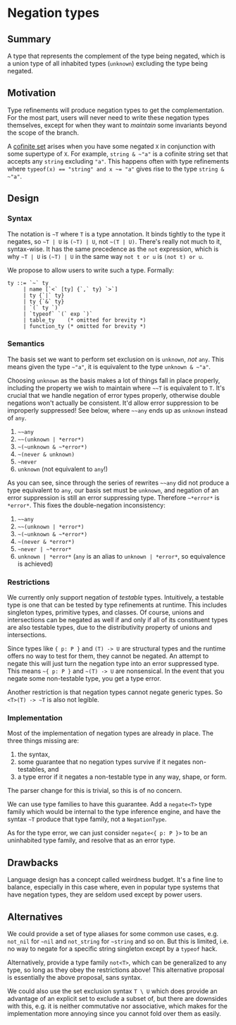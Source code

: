 # Negation types

## Summary

A type that represents the complement of the type being negated, which is a union type of all inhabited types (`unknown`) excluding the type being negated.

## Motivation

Type refinements will produce negation types to get the complementation. For the most part, users will never need to write these negation types themselves, except for when they want to _maintain_ some invariants beyond the scope of the branch.

A [cofinite set](https://en.wikipedia.org/wiki/Cofiniteness) arises when you have some negated `X` in conjunction with some supertype of `X`. For example, `string & ~"a"` is a cofinite string set that accepts any `string` excluding `"a"`. This happens often with type refinements where `typeof(x) == "string" and x ~= "a"` gives rise to the type `string & ~"a"`.

## Design

### Syntax

The notation is `~T` where `T` is a type annotation. It binds tightly to the type it negates, so `~T | U` is `(~T) | U`, not `~(T | U)`. There's really not much to it, syntax-wise. It has the same precedence as the `not` expression, which is why `~T | U` is `(~T) | U` in the same way `not t or u` is `(not t) or u`.

We propose to allow users to write such a type. Formally:

```ebnf
ty ::= `~` ty
     | name [`<` [ty] {`,` ty} `>`]
     | ty {`|` ty}
     | ty {`&` ty}
     | `(` ty `)`
     | `typeof` `(` exp `)`
     | table_ty    (* omitted for brevity *)
     | function_ty (* omitted for brevity *)
```

### Semantics

The basis set we want to perform set exclusion on is `unknown`, _not_ `any`. This means given the type `~"a"`, it is equivalent to the type `unknown & ~"a"`.

Choosing `unknown` as the basis makes a lot of things fall in place properly, including the property we wish to maintain where `~~T` is equivalent to `T`. It's crucial that we handle negation of error types properly, otherwise double negations won't actually be consistent. It'd allow error suppression to be improperly suppressed! See below, where `~~any` ends up as `unknown` instead of `any`.

1. `~~any`
2. `~~(unknown | *error*)`
3. `~(~unknown & ~*error*)`
4. `~(never & unknown)`
5. `~never`
6. `unknown` (not equivalent to `any`!)

As you can see, since through the series of rewrites `~~any` did not produce a type equivalent to `any`, our basis set must be `unknown`, and negation of an error suppression is still an error suppressing type. Therefore `~*error*` is `*error*`. This fixes the double-negation inconsistency:

1. `~~any`
2. `~~(unknown | *error*)`
3. `~(~unknown & ~*error*)`
4. `~(never & *error*)`
5. `~never | ~*error*`
6. `unknown | *error*` (`any` is an alias to `unknown | *error*`, so equivalence is achieved)

### Restrictions

We currently only support negation of _testable_ types. Intuitively, a testable type is one that can be tested by type refinements at runtime. This includes singleton types, primitive types, and classes. Of course, unions and intersections can be negated as well if and only if all of its constituent types are also testable types, due to the distributivity property of unions and intersections.

Since types like `{ p: P }` and `(T) -> U` are structural types and the runtime offers no way to test for them, they cannot be negated. An attempt to negate this will just turn the negation type into an error suppressed type. This means `~{ p: P }` and `~(T) -> U` are nonsensical. In the event that you negate some non-testable type, you get a type error.

Another restriction is that negation types cannot negate generic types. So `<T>(T) -> ~T` is also not legible.

### Implementation

Most of the implementation of negation types are already in place. The three things missing are:

1. the syntax,
2. some guarantee that no negation types survive if it negates non-testables, and
3. a type error if it negates a non-testable type in any way, shape, or form.

The parser change for this is trivial, so this is of no concern.

We can use type families to have this guarantee. Add a `negate<T>` type family which would be internal to the type inference engine, and have the syntax `~T` produce that type family, not a `NegationType`.

As for the type error, we can just consider `negate<{ p: P }>` to be an uninhabited type family, and resolve that as an error type.

## Drawbacks

Language design has a concept called weirdness budget. It's a fine line to balance, especially in this case where, even in popular type systems that have negation types, they are seldom used except by power users.

## Alternatives

We could provide a set of type aliases for some common use cases, e.g. `not_nil` for `~nil` and `not_string` for `~string` and so on. But this is limited, i.e. no way to negate for a specific string singleton except by a `typeof` hack.

Alternatively, provide a type family `not<T>`, which can be generalized to any type, so long as they obey the restrictions above! This alternative proposal is essentially the above proposal, sans syntax.

We could also use the set exclusion syntax `T \ U` which does provide an advantage of an explicit set to exclude a subset of, but there are downsides with this, e.g. it is neither commutative nor associative, which makes for the implementation more annoying since you cannot fold over them as easily.
